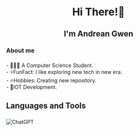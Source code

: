 <h1 align="center">Hi There!🚀</h1>

###

<h2 align="center">I'm Andrean Gwen</h2>

###

<h3 align="left">About me</h3>

###

<p align="left">- 👨🏻‍🏫 A Computer Science Student.<br>- ⚡️FunFact: I like exploring new tech in new era.<br>- 🔥Hobbies: Creating new repository.<br>- 🦿IOT Development.</p>

###

<h2 align="left">Languages and Tools</h2>

###

<div align="left">
<img src="https://camo.githubusercontent.com/382a5007204c91cbe4c4bd1e232e7f2c4e8661d5377504ea0f0f28a92ca94555/68747470733a2f2f696d672e736869656c64732e696f2f62616467652f436861744750542d3030303030303f7374796c653d666f722d7468652d6261646765266c6f676f3d6f70656e6169266c6f676f436f6c6f723d7768697465" alt="ChatGPT" data-canonical-src="https://img.shields.io/badge/ChatGPT-000000?style=for-the-badge&amp;logo=openai&amp;logoColor=white" style="max-width: 100%;">
</div>

###
